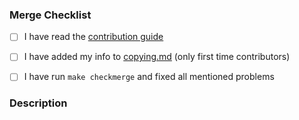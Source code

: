 ### Merge Checklist

<!-- Complete all tasks below to make sure that we can merge your pull request. -->
<!-- If you are an experienced contributor, you may delete this section ;-) -->

- [ ] I have read the [contribution guide](doc/contributing.md)
- [ ] I have added my info to [copying.md](copying.md) (only first time contributors)
- [ ] I have run `make checkmerge` and fixed all mentioned problems


### Description

<!-- Describe the changes this pull request makes to the code base. -->
